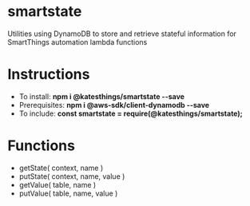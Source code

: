 # smartstate

Utilities using DynamoDB to store and retrieve stateful information
for SmartThings automation lambda functions

# Instructions

- To install: **npm i @katesthings/smartstate --save**
- Prerequisites: **npm i @aws-sdk/client-dynamodb --save**
- To include: **const smartstate = require(@katesthings/smartstate);**

# Functions
* getState( context, name )
* putState( context, name, value )
* getValue( table, name )
* putValue( table, name, value )
